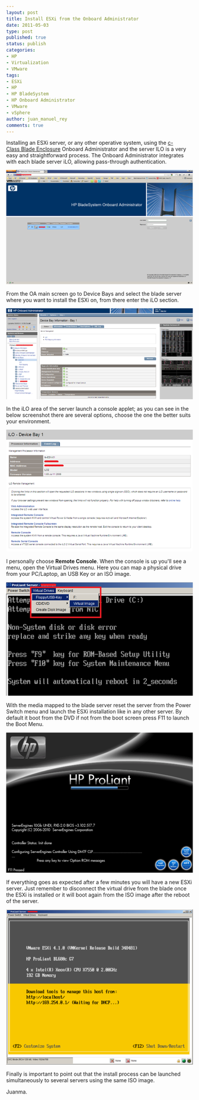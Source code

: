 ```yaml
---
layout: post
title: Install ESXi from the Onboard Administrator
date: 2011-05-03
type: post
published: true
status: publish
categories:
- HP
- Virtualization
- VMware
tags:
- ESXi
- HP
- HP BladeSystem
- HP Onboard Administrator
- VMware
- vSphere
author: juan_manuel_rey
comments: true
---
```


Installing an ESXi server, or any other operative system, using the [c-Class Blade Enclosure](http://h18004.www1.hp.com/products/blades/components/enclosures/c-class/index.html) Onboard Administrator and the server ILO is a very easy and straightforward process. The Onboard Administrator integrates with each blade server iLO, allowing pass-through authentication.

[![](/images/oa.png "Onboard Administrator")]({{site.url}}/images/oa.png)

From the OA main screen go to Device Bays and select the blade server where you want to install the ESXi on, from there enter the iLO section.

[![](/images/device_bay1.png "Device Bay selection")]({{site.url}}/05/device_bay1.png)

In the iLO area of the server launch a console applet; as you can see in the below screenshot there are several options, choose the one the better suits your environment.

[![](/images/ilo.png "iLO applets")]({{site.url}}/images/ilo.png)

I personally choose **Remote Console**. When the console is up you'll see a menu, open the Virtual Drives menu. Here you can map a physical drive from your PC/Laptop, an USB Key or an ISO image.

[![](/images/virtual_device.png "Virtual Devices")]({{site.url}}/05/virtual_device.png)

With the media mapped to the blade server reset the server from the Power Switch menu and launch the ESXi installation like in any other server. By default it boot from the DVD if not from the boot screen press F11 to launch the Boot Menu.

[![](/images/boot_screen.png "Proliant boot screen")]({{site.url}}/images/boot_screen.png)

If everything goes as expected after a few minutes you will have a new ESXi server. Just remember to disconnect the virtual drive from the blade once the ESXi is installed or it will boot again from the ISO image after the reboot of the server.

[![](/images/esxi.png "ESXi")]({{site.url}}/images/esxi.png)

Finally is important to point out that the install process can be launched simultaneously to several servers using the same ISO image.

Juanma.
